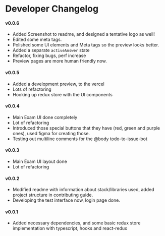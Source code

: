 # Developer Changelog

#### v0.0.6

- Added Screenshot to readme, and designed a tentative logo as well!
- Edited some meta tags.
- Polished some UI elements and Meta tags so the preview looks better.
- Added a separate `activeAnswer` state
- Refactor, fixing bugs, perf increase
- Preview pages are more human friendly now.

#### v0.0.5

- Added a development preview, to the vercel
- Lots of refactoring
- Hooking up redux store with the UI components

#### v0.0.4

- Main Exam UI done completely
- Lot of refactoring
- Introduced those special buttons that they have (red, green and purple ones), used figma for creating those.
- Testing out multiline comments for the @body todo-to-issue-bot

#### v0.0.3

- Main Exam UI layout done
- Lot of refactoring

#### v0.0.2

- Modified readme with information about stack/libraries used, added project structure in contributing guide.
- Developing the test interface now, login page done.

#### v0.0.1

- Added necessary dependencies, and some basic redux store implementation with typescript, hooks and react-redux
